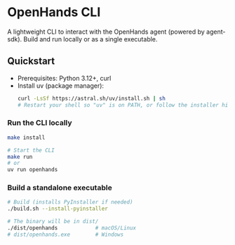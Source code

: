 # OpenHands CLI

A lightweight CLI to interact with the OpenHands agent (powered by agent-sdk). Build and run locally or as a single executable.

## Quickstart

- Prerequisites: Python 3.12+, curl
- Install uv (package manager):
  ```bash
  curl -LsSf https://astral.sh/uv/install.sh | sh
  # Restart your shell so "uv" is on PATH, or follow the installer hint
  ```

### Run the CLI locally
```bash
make install

# Start the CLI
make run
# or
uv run openhands
```

### Build a standalone executable
```bash
# Build (installs PyInstaller if needed)
./build.sh --install-pyinstaller

# The binary will be in dist/
./dist/openhands            # macOS/Linux
# dist/openhands.exe        # Windows
```